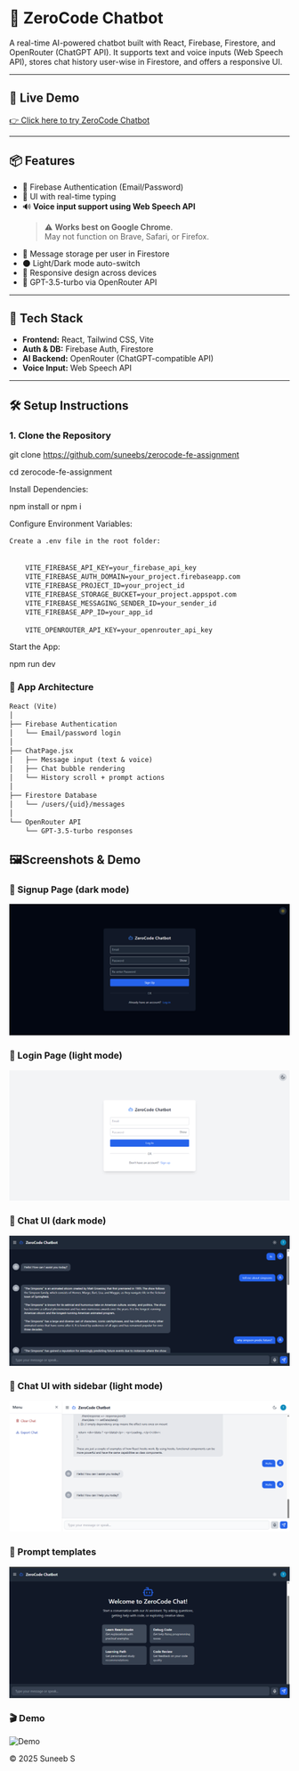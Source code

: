 # 🧠 ZeroCode Chatbot

A real-time AI-powered chatbot built with React, Firebase, Firestore, and OpenRouter (ChatGPT API). It supports text and voice inputs (Web Speech API), stores chat history user-wise in Firestore, and offers a responsive UI.

---

## 🚀 Live Demo

[👉 Click here to try ZeroCode Chatbot](https://zerocode-chatbot.netlify.app)

---

## 📦 Features

- 🔐 Firebase Authentication (Email/Password)
- 💬 UI with real-time typing
- 🔊 **Voice input support using Web Speech API**  
  > ⚠️ **Works best on Google Chrome**.  
  > May not function on Brave, Safari, or Firefox.
- 📜 Message storage per user in Firestore
- 🌑 Light/Dark mode auto-switch
- 📱 Responsive design across devices
- 🤖 GPT-3.5-turbo via OpenRouter API

---

## 🧱 Tech Stack

- **Frontend:** React, Tailwind CSS, Vite
- **Auth & DB:** Firebase Auth, Firestore
- **AI Backend:** OpenRouter (ChatGPT-compatible API)
- **Voice Input:** Web Speech API

---

## 🛠️ Setup Instructions

### 1. Clone the Repository

git clone https://github.com/suneebs/zerocode-fe-assignment

cd zerocode-fe-assignment

Install Dependencies: 

npm install or npm i

Configure Environment Variables: 

    Create a .env file in the root folder:


        VITE_FIREBASE_API_KEY=your_firebase_api_key
        VITE_FIREBASE_AUTH_DOMAIN=your_project.firebaseapp.com
        VITE_FIREBASE_PROJECT_ID=your_project_id
        VITE_FIREBASE_STORAGE_BUCKET=your_project.appspot.com
        VITE_FIREBASE_MESSAGING_SENDER_ID=your_sender_id
        VITE_FIREBASE_APP_ID=your_app_id

        VITE_OPENROUTER_API_KEY=your_openrouter_api_key

Start the App: 

npm run dev


### 🧠 App Architecture

```
React (Vite)    
│
├── Firebase Authentication  
│   └── Email/password login
│
├── ChatPage.jsx    
│   ├── Message input (text & voice)  
│   ├── Chat bubble rendering  
│   └── History scroll + prompt actions
│
├── Firestore Database  
│   └── /users/{uid}/messages
│
└── OpenRouter API  
    └── GPT-3.5-turbo responses
```


## 🖼️Screenshots & Demo
### 🔐 Signup Page (dark mode)
![Sign Up](docs/signup.png)
### 🔐 Login Page (light mode)
![Log in](docs/login.png)
### 💬 Chat UI (dark mode)
![Chat page ](docs/chat1.png)
### 💬 Chat UI with sidebar (light mode)
![Chat page with sidebar](docs/chat2.png)
### 🔮 Prompt templates
![Prompt templates](docs/prompt.png)

### 🎬 Demo  
![Demo](docs/chatbot.gif)


©️ 2025 Suneeb S